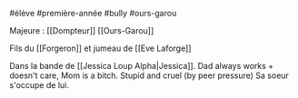 #élève #première-année #bully #ours-garou

Majeure : [[Dompteur]]
[[Ours-Garou]]

Fils du [[Forgeron]] et jumeau de [[Eve Laforge]]

Dans la bande de [[Jessica Loup Alpha|Jessica]]. Dad always works + doesn't care, Mom is a bitch. 
Stupid and cruel (by peer pressure)
Sa soeur s'occupe de lui.